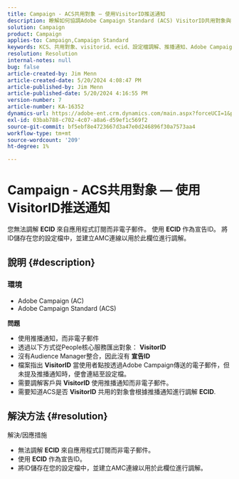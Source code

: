 ```yaml
---
title: Campaign - ACS共用對象 — 使用VisitorID推送通知
description: 瞭解如何協調Adobe Campaign Standard (ACS) VisitorID共用對象與推播通知。
solution: Campaign
product: Campaign
applies-to: Campaign,Campaign Standard
keywords: KCS、共用對象、visitorid、ecid、設定檔調解、推播通知、Adobe Campaign Standard、ACS、疑難排解、Adobe Campaign、AC
resolution: Resolution
internal-notes: null
bug: false
article-created-by: Jim Menn
article-created-date: 5/20/2024 4:08:47 PM
article-published-by: Jim Menn
article-published-date: 5/20/2024 4:16:55 PM
version-number: 7
article-number: KA-16352
dynamics-url: https://adobe-ent.crm.dynamics.com/main.aspx?forceUCI=1&pagetype=entityrecord&etn=knowledgearticle&id=387f5b3b-c316-ef11-9f8a-6045bd006268
exl-id: 03bab788-c702-4c07-a8a6-d59ef1c569f2
source-git-commit: bf5ebf8e4723667d3a47e0d246896f30a7573aa4
workflow-type: tm+mt
source-wordcount: '209'
ht-degree: 1%

---
```


# Campaign - ACS共用對象 — 使用VisitorID推送通知


您無法調解 <b>ECID</b> 來自應用程式訂閱而非電子郵件。 使用 <b>ECID</b> 作為宣告ID。 將ID儲存在您的設定檔中，並建立AMC連線以用於此欄位進行調解。

## 說明 {#description}


### <b>環境</b>

- Adobe Campaign (AC)
- Adobe Campaign Standard (ACS)


<b>問題</b>

- 使用推播通知，而非電子郵件
- 透過以下方式從People核心服務匯出對象： <b>VisitorID</b>
- 沒有Audience Manager整合，因此沒有 <b>宣告ID</b>
- 檔案指出 <b>VisitorID</b> 當使用者點按透過Adobe Campaign傳送的電子郵件，但未提及推播通知時，便會連結至設定檔。
- 需要調解客戶與 <b>VisitorID</b> 使用推播通知而非電子郵件。
- 需要知道ACS是否 <b>VisitorID</b> 共用的對象會根據推播通知進行調解 <b>ECID</b>.







## 解決方法 {#resolution}


解決/因應措施

- 無法調解 <b>ECID</b> 來自應用程式訂閱而非電子郵件。
- 使用 <b>ECID</b> 作為宣告ID。
- 將ID儲存在您的設定檔中，並建立AMC連線以用於此欄位進行調解。
